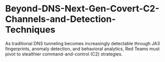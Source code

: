 # Beyond-DNS-Next-Gen-Covert-C2-Channels-and-Detection-Techniques
As traditional DNS tunneling becomes increasingly detectable through JA3 fingerprints, anomaly detection, and behavioral analytics, Red Teams must pivot to stealthier command-and-control (C2) strategies.
